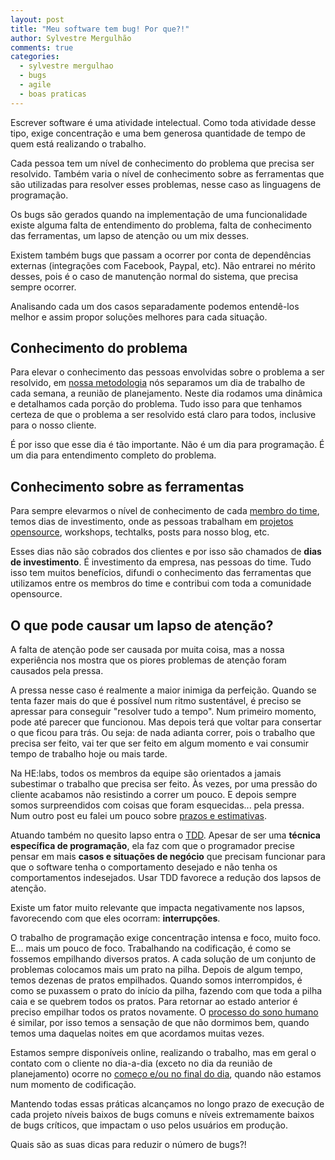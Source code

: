 ```yaml
---
layout: post
title: "Meu software tem bug! Por que?!"
author: Sylvestre Mergulhão
comments: true
categories:
  - sylvestre mergulhao
  - bugs
  - agile
  - boas praticas
---
```


Escrever software é uma atividade intelectual. Como toda atividade desse tipo, exige concentração e uma bem generosa quantidade de tempo de quem está realizando o trabalho.

<!--more-->

Cada pessoa tem um nível de conhecimento do problema que precisa ser resolvido. Também varia o nível de conhecimento sobre as ferramentas que são utilizadas para resolver esses problemas, nesse caso as linguagens de programação.

Os bugs são gerados quando na implementação de uma funcionalidade existe alguma falta de entendimento do problema, falta de conhecimento das ferramentas, um lapso de atenção ou um mix desses.

Existem também bugs que passam a ocorrer por conta de dependências externas (integrações com Facebook, Paypal, etc). Não entrarei no mérito desses, pois é o caso de manutenção normal do sistema, que precisa sempre ocorrer.

Analisando cada um dos casos separadamente podemos entendê-los melhor e assim propor soluções melhores para cada situação.

## Conhecimento do problema

Para elevar o conhecimento das pessoas envolvidas sobre o problema a ser resolvido, em [nossa metodologia](http://helabs.com.br/magica/) nós separamos um dia de trabalho de cada semana, a reunião de planejamento. Neste dia rodamos uma dinâmica e detalhamos cada porção do problema. Tudo isso para que tenhamos certeza de que o problema a ser resolvido está claro para todos, inclusive para o nosso cliente.

É por isso que esse dia é tão importante. Não é um dia para programação. É um dia para entendimento completo do problema.

## Conhecimento sobre as ferramentas

Para sempre elevarmos o nível de conhecimento de cada [membro do time](http://helabs.com.br/nosso-time/), temos dias de investimento, onde as pessoas trabalham em [projetos opensource](http://helabs.com.br/opensource/), workshops, techtalks, posts para nosso blog, etc.

Esses dias não são cobrados dos clientes e por isso são chamados de **dias de investimento**. É investimento da empresa, nas pessoas do time. Tudo isso tem muitos benefícios, difundi o conhecimento das ferramentas que utilizamos entre os membros do time e contribui com toda a comunidade opensource.

## O que pode causar um lapso de atenção?

A falta de atenção pode ser causada por muita coisa, mas a nossa experiência nos mostra que os piores problemas de atenção foram causados pela pressa.

A pressa nesse caso é realmente a maior inimiga da perfeição. Quando se tenta fazer mais do que é possível num ritmo sustentável, é preciso se apressar para conseguir "resolver tudo a tempo". Num primeiro momento, pode até parecer que funcionou. Mas depois terá que voltar para consertar o que ficou para trás. Ou seja: de nada adianta correr, pois o trabalho que precisa ser feito, vai ter que ser feito em algum momento e vai consumir tempo de trabalho hoje ou mais tarde.

Na HE:labs, todos os membros da equipe são orientados a jamais subestimar o trabalho que precisa ser feito. Às vezes, por uma pressão do cliente acabamos não resistindo a correr um pouco. E depois sempre somos surpreendidos com coisas que foram esquecidas... pela pressa. Num outro post eu falei um pouco sobre [prazos e estimativas](http://helabs.com.br/blog/2014/01/10/prazos-e-estimativas-segundo-klaus-wuestefeld/).

Atuando também no quesito lapso entra o [TDD](http://desenvolvimentoagil.com.br/xp/praticas/tdd/). Apesar de ser uma **técnica específica de programação**, ela faz com que o programador precise pensar em mais **casos e situações de negócio** que precisam funcionar para que o software tenha o comportamento desejado e não tenha os comportamentos indesejados. Usar TDD favorece a redução dos lapsos de atenção.

Existe um fator muito relevante que impacta negativamente nos lapsos, favorecendo com que eles ocorram: **interrupções**.

O trabalho de programação exige concentração intensa e foco, muito foco. E... mais um pouco de foco. Trabalhando na codificação, é como se fossemos empilhando diversos pratos. A cada solução de um conjunto de problemas colocamos mais um prato na pilha. Depois de algum tempo, temos dezenas de pratos empilhados. Quando somos interrompidos, é como se puxassem o prato do início da pilha, fazendo com que toda a pilha caia e se quebrem todos os pratos. Para retornar ao estado anterior é preciso empilhar todos os pratos novamente. O [processo do sono humano](http://pt.wikipedia.org/wiki/Sono) é similar, por isso temos a sensação de que não dormimos bem, quando temos uma daquelas noites em que acordamos muitas vezes.

Estamos sempre disponíveis online, realizando o trabalho, mas em geral o contato com o cliente no dia-a-dia (exceto no dia da reunião de planejamento) ocorre no [começo e/ou no final do dia](http://desenvolvimentoagil.com.br/xp/praticas/reuniao_pe), quando não estamos num momento de codificação.

Mantendo todas essas práticas alcançamos no longo prazo de execução de cada projeto níveis baixos de bugs comuns e níveis extremamente baixos de bugs críticos, que impactam o uso pelos usuários em produção.

Quais são as suas dicas para reduzir o número de bugs?!